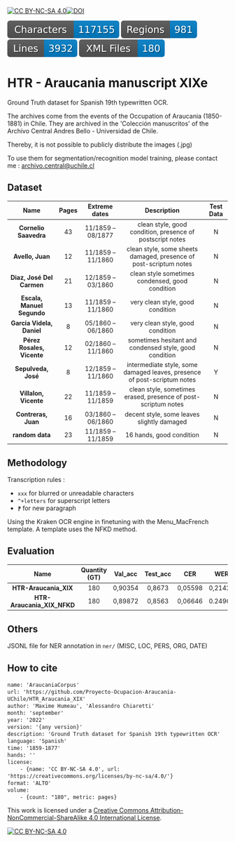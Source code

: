 [![CC BY-NC-SA 4.0][cc-by-nc-sa-shield]][cc-by-nc-sa][![DOI](https://zenodo.org/badge/DOI/10.5281/zenodo.7075075.svg)](https://doi.org/10.5281/zenodo.7075075)

![characters badge](badges/characters.svg) ![regions badge](badges/regions.svg) ![lines badge](badges/lines.svg) ![files badge](badges/files.svg) 

# HTR - Araucania manuscript XIXe

Ground Truth dataset for Spanish 19th typewritten OCR. 

The archives come from the events of the Occupation of Araucania (1850-1881) in Chile. They are archived in the 'Colección manuscritos' of the Archivo Central Andres Bello - Universidad de Chile.

Thereby, it is not possible to publicly distribute the images (.jpg)

To use them for segmentation/recognition model training, please contact me : archivo.central@uchile.cl


## Dataset

| **Name**                   | **Pages** | **Extreme dates** | **Description**                                                          | **Test Data** |
|:--------------------------:|:---------:|:-----------------:|:------------------------------------------------------------------------:|:-------------:|
| **Cornelio Saavedra**      | 43        | 11/1859 – 08/1877 | clean style, good condition, presence of postscript notes                | N             |
| **Avello, Juan**           | 12        | 11/1859 – 11/1860 | clean style, some sheets damaged, presence of post-scriptum notes        | N             |
| **Diaz, José Del Carmen**  | 21        | 12/1859 – 03/1860 | clean style sometimes condensed, good condition                          | N             |
| **Escala, Manuel Segundo** | 13        | 11/1859 – 11/1860 | very clean style, good condition                                         | N             |
| **Garcia Videla, Daniel**  | 8         | 05/1860 – 06/1860 | very clean style, good condition                                         | N             |
| **Pérez Rosales, Vicente** | 12        | 02/1860 – 11/1860 | sometimes hesitant and condensed style, good condition                   | N             |
| **Sepulveda, José**        | 8         | 12/1859 – 11/1860 | intermediate style, some damaged leaves, presence of post-scriptum notes | Y             |
| **Villalon, Vicente**      | 22        | 11/1859 – 11/1859 | clean style, sometimes erased, presence of post-scriptum notes           | N             |
| **Contreras, Juan**        | 16        | 03/1860 – 06/1860 | decent style, some leaves slightly damaged                               | N             |
| **random data**        | 23        | 11/1859 – 11/1859 | 16 hands, good condition                              | N             |


## Methodology

Transcription rules :

- `xxx` for blurred or unreadable characters
- `^+letters` for superscript letters
- `⁋` for new paragraph

Using the Kraken OCR engine in finetuning with the Menu_MacFrench template. A template uses the NFKD method.

## Evaluation

| **Name**                   | **Quantity (GT)** | **Val_acc** | **Test_acc** | **CER** | **WER** |
|:--------------------------:|:-----------------:|:-----------:|:------------:|:-------:|:-------:|
| **HTR-Araucania_XIX**      | 180               | 0,90354     | 0,8673       | 0,05598 | 0,21423 |
| **HTR-Araucania_XIX_NFKD** | 180               | 0,89872     | 0,8563       | 0,06646 | 0.24963 |


## Others

JSONL file for NER annotation in `ner/`
(MISC, LOC, PERS, ORG, DATE)

## How to cite

```
name: 'AraucaniaCorpus'
url: 'https://github.com/Proyecto-Ocupacion-Araucania-UChile/HTR_Araucania_XIX'
author: 'Maxime Humeau', 'Alessandro Chiaretti'
month: 'september'
year: '2022'
version: '{any version}'
description: 'Ground Truth dataset for Spanish 19th typewritten OCR'
language: 'Spanish'
time: '1859-1877'
hands: ''
license:
    - {name: 'CC BY-NC-SA 4.0', url: 'https://creativecommons.org/licenses/by-nc-sa/4.0/'}
format: 'ALTO'
volume:
    - {count: "180", metric: pages}
```
This work is licensed under a
[Creative Commons Attribution-NonCommercial-ShareAlike 4.0 International License][cc-by-nc-sa].

[![CC BY-NC-SA 4.0][cc-by-nc-sa-image]][cc-by-nc-sa]

[cc-by-nc-sa]: http://creativecommons.org/licenses/by-nc-sa/4.0/
[cc-by-nc-sa-image]: https://licensebuttons.net/l/by-nc-sa/4.0/88x31.png
[cc-by-nc-sa-shield]: https://img.shields.io/badge/License-CC%20BY--NC--SA%204.0-lightgrey.svg
